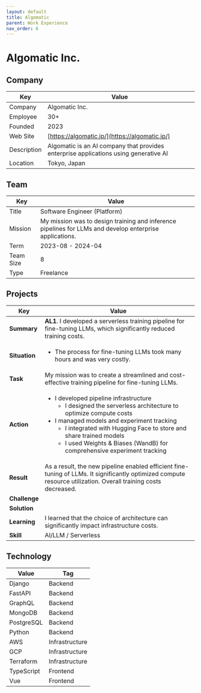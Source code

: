 ```yaml
---
layout: default
title: Algomatic
parent: Work Experience
nav_order: 6
---
```


# Algomatic Inc.

## Company

| Key         | Value                                                                  |
| ----------- | ---------------------------------------------------------------------- |
| Company     | Algomatic Inc.                                                         |
| Employee    | 30+                                                                    |
| Founded     | 2023                                                                   |
| Web Site    | [https://algomatic.jp/](https://algomatic.jp/)                   |
| Description | Algomatic is an AI company that provides enterprise applications using generative AI |
| Location    | Tokyo, Japan                                                           |

## Team

<table>
  <thead>
    <tr>
      <th>Key</th>
      <th>Value</th>
    </tr>
  </thead>
  <tbody>
    <tr>
      <td>Title</td>
      <td>Software Engineer (Platform)</td>
    </tr>
    <tr>
      <td>Mission</td>
      <td>My mission was to design training and inference pipelines for LLMs and develop enterprise applications.</td>
    </tr>
    <tr>
      <td>Term</td>
      <td>2023-08 - 2024-04</td>
    </tr>
    <tr>
      <td>Team Size</td>
      <td>8</td>
    </tr>
    <tr>
      <td>Type</td>
      <td>Freelance</td>
    </tr>
  </tbody>
</table>

## Projects

<table>
  <thead>
    <tr>
      <th>Key</th>
      <th>Value</th>
    </tr>
  </thead>
  <tbody>
    <tr>
      <td><strong>Summary</strong></td>
      <td><strong>AL1</strong>. I developed a serverless training pipeline for fine-tuning LLMs, which significantly reduced training costs.</td>
    </tr>
    <tr>
      <td><strong>Situation</strong></td>
      <td>
        <ul>
          <li>The process for fine-tuning LLMs took many hours and was very costly.</li>
        </ul>
      </td>
    </tr>
    <tr>
      <td><strong>Task</strong></td>
      <td>My mission was to create a streamlined and cost-effective training pipeline for fine-tuning LLMs.</td>
    </tr>
    <tr>
      <td><strong>Action</strong></td>
      <td>
        <ul>
          <li>I developed pipeline infrastructure
            <ul>
              <li>I designed the serverless architecture to optimize compute costs</li>
            </ul>
          </li>
          <li>I managed models and experiment tracking
            <ul>
              <li>I integrated with Hugging Face to store and share trained models</li>
              <li>I used Weights & Biases (WandB) for comprehensive experiment tracking</li>
            </ul>
          </li>
        </ul>
      </td>
    </tr>
    <tr>
      <td><strong>Result</strong></td>
      <td>As a result, the new pipeline enabled efficient fine-tuning of LLMs. It significantly optimized compute resource utilization. Overall training costs decreased.</td>
    </tr>
    <tr>
      <td><strong>Challenge</strong></td>
      <td></td>
    </tr>
    <tr>
      <td><strong>Solution</strong></td>
      <td></td>
    </tr>
    <tr>
      <td><strong>Learning</strong></td>
      <td>I learned that the choice of architecture can significantly impact infrastructure costs.</td>
    </tr>
    <tr>
      <td><strong>Skill</strong></td>
      <td>AI/LLM / Serverless</td>
    </tr>
  </tbody>
</table>

## Technology

| Value      | Tag            |
| ---------- | -------------- |
| Django     | Backend        |
| FastAPI    | Backend        |
| GraphQL    | Backend        |
| MongoDB    | Backend        |
| PostgreSQL | Backend        |
| Python     | Backend        |
| AWS        | Infrastructure |
| GCP        | Infrastructure |
| Terraform  | Infrastructure |
| TypeScript | Frontend       |
| Vue        | Frontend       |
